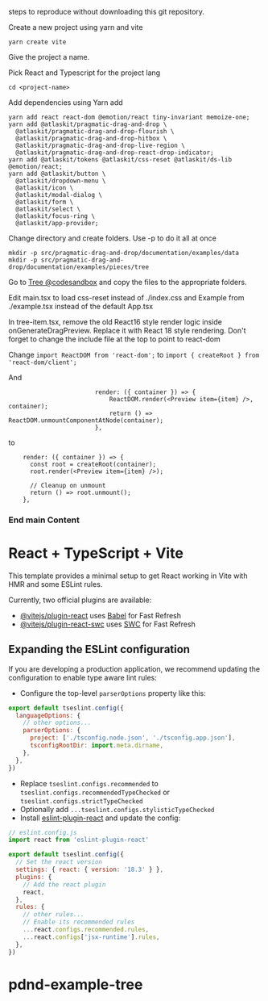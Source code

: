 steps to reproduce without downloading this git repository.

Create a new project using yarn and vite

```yarn create vite```

Give the project a name. 

Pick React and Typescript for the project lang

```cd <project-name>```

Add dependencies using Yarn add

```
yarn add react react-dom @emotion/react tiny-invariant memoize-one;
yarn add @atlaskit/pragmatic-drag-and-drop \
  @atlaskit/pragmatic-drag-and-drop-flourish \
  @atlaskit/pragmatic-drag-and-drop-hitbox \
  @atlaskit/pragmatic-drag-and-drop-live-region \
  @atlaskit/pragmatic-drag-and-drop-react-drop-indicator;
yarn add @atlaskit/tokens @atlaskit/css-reset @atlaskit/ds-lib @emotion/react;
yarn add @atlaskit/button \
  @atlaskit/dropdown-menu \
  @atlaskit/icon \
  @atlaskit/modal-dialog \
  @atlaskit/form \
  @atlaskit/select \
  @atlaskit/focus-ring \
  @atlaskit/app-provider;

```

Change directory and create folders. Use -p to do it all at once

```
mkdir -p src/pragmatic-drag-and-drop/documentation/examples/data
mkdir -p src/pragmatic-drag-and-drop/documentation/examples/pieces/tree
```

Go to [Tree @codesandbox](https://codesandbox.io/p/sandbox/tree-forked-2ntmyh) and copy the files to the appropriate folders. 

Edit main.tsx to load css-reset instead of ./index.css and Example from ./example.tsx instead of the default App.tsx

In tree-item.tsx, remove the old React16 style render logic inside onGenerateDragPreview. Replace it with React 18 style rendering. Don't forget to change the include file at the top to point to react-dom

Change
```import ReactDOM from 'react-dom';``` to ```import { createRoot } from 'react-dom/client';```

And
```
						render: ({ container }) => {
							ReactDOM.render(<Preview item={item} />, container);
							return () => ReactDOM.unmountComponentAtNode(container);
						},
```

to

```
    render: ({ container }) => {
      const root = createRoot(container);
      root.render(<Preview item={item} />);

      // Cleanup on unmount
      return () => root.unmount();
    },
```
### End main Content
# React + TypeScript + Vite

This template provides a minimal setup to get React working in Vite with HMR and some ESLint rules.

Currently, two official plugins are available:

- [@vitejs/plugin-react](https://github.com/vitejs/vite-plugin-react/blob/main/packages/plugin-react/README.md) uses [Babel](https://babeljs.io/) for Fast Refresh
- [@vitejs/plugin-react-swc](https://github.com/vitejs/vite-plugin-react-swc) uses [SWC](https://swc.rs/) for Fast Refresh

## Expanding the ESLint configuration

If you are developing a production application, we recommend updating the configuration to enable type aware lint rules:

- Configure the top-level `parserOptions` property like this:

```js
export default tseslint.config({
  languageOptions: {
    // other options...
    parserOptions: {
      project: ['./tsconfig.node.json', './tsconfig.app.json'],
      tsconfigRootDir: import.meta.dirname,
    },
  },
})
```

- Replace `tseslint.configs.recommended` to `tseslint.configs.recommendedTypeChecked` or `tseslint.configs.strictTypeChecked`
- Optionally add `...tseslint.configs.stylisticTypeChecked`
- Install [eslint-plugin-react](https://github.com/jsx-eslint/eslint-plugin-react) and update the config:

```js
// eslint.config.js
import react from 'eslint-plugin-react'

export default tseslint.config({
  // Set the react version
  settings: { react: { version: '18.3' } },
  plugins: {
    // Add the react plugin
    react,
  },
  rules: {
    // other rules...
    // Enable its recommended rules
    ...react.configs.recommended.rules,
    ...react.configs['jsx-runtime'].rules,
  },
})
```
# pdnd-example-tree
